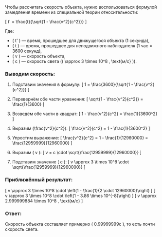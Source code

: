 Чтобы рассчитать скорость объекта, нужно воспользоваться формулой замедления времени из специальной теории относительности:

\[
t' = \frac{t}{\sqrt{1 - \frac{v^2}{c^2}}}
\]

Где:
- \( t' \) — время, прошедшее для движущегося объекта (1 секунда),
- \( t \) — время, прошедшее для неподвижного наблюдателя (1 час = 3600 секунд),
- \( v \) — скорость объекта,
- \( c \) — скорость света (\( \approx 3 \times 10^8 \, \text{м/с} \)).

### Выводим скорость:
1. Подставим значения в формулу:
\[
1 = \frac{3600}{\sqrt{1 - \frac{v^2}{c^2}}}
\]

2. Перевернём обе части уравнения:
\[
\sqrt{1 - \frac{v^2}{c^2}} = \frac{1}{3600}
\]

3. Возведём обе части в квадрат:
\[
1 - \frac{v^2}{c^2} = \frac{1}{3600^2}
\]

4. Выразим \(\frac{v^2}{c^2}\):
\[
\frac{v^2}{c^2} = 1 - \frac{1}{3600^2}
\]

5. Упростим выражение:
\[
\frac{v^2}{c^2} = 1 - \frac{1}{12960000} = \frac{12959999}{12960000}
\]

6. Выразим \( v \):
\[
v = c \cdot \sqrt{\frac{12959999}{12960000}}
\]

7. Подставим значение \( c \):
\[
v \approx 3 \times 10^8 \cdot \sqrt{\frac{12959999}{12960000}}
\]

### Приближённый результат:
\[
v \approx 3 \times 10^8 \cdot \left(1 - \frac{1}{2 \cdot 12960000}\right)
\]
\[
v \approx 3 \times 10^8 \cdot \left(1 - 3.86 \times 10^{-8}\right)
\]
\[
v \approx 2.999999884 \times 10^8 \, \text{м/с}
\]

### Ответ:
Скорость объекта составляет примерно \( 0.99999999c \), то есть почти скорость света.
